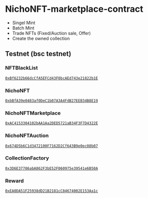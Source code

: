 ﻿# NichoNFT-marketplace-contract
 - Singel Mint
 - Batch Mint
 - Trade NFTs (Fixed/Auction sale, Offer)
 - Create the owned collection

## Testnet (bsc testnet)
### NFTBlackList 
[```0xBf6232b66dcCfA5EFCd43F0bcAEd743e21822b1E```](https://testnet.bscscan.com/address/0xBf6232b66dcCfA5EFCd43F0bcAEd743e21822b1E)

### NichoNFT 
[```0xbBfA39e0483af0DeC1b07A3A4FdB27EEB34B8E19```](https://testnet.bscscan.com/address/0xbBfA39e0483af0DeC1b07A3A4FdB27EEB34B8E19)

### NichoNFTMarketplace 
[```0xAC4153304102bAA1Aa2DED5721aB34F3F7D4322E```](https://testnet.bscscan.com/address/0xAC4153304102bAA1Aa2DED5721aB34F3F7D4322E)

### NichoNFTAuction 
[```0x674D5b6C1d3472100F7162D2Cf643B9e0ec08b07```](https://testnet.bscscan.com/address/0x674D5b6C1d3472100F7162D2Cf643B9e0ec08b07)

### CollectionFactory 
[```0x3D6E37786abA862F3bE52F060975e39541e6B50A```](https://testnet.bscscan.com/address/0x3D6E37786abA862F3bE52F060975e39541e6B50A)

### Reward
[```0xEA0DA51F25938dD21B2181cC84674002E153Aa1c```](https://testnet.bscscan.com/address/0xEA0DA51F25938dD21B2181cC84674002E153Aa1c)